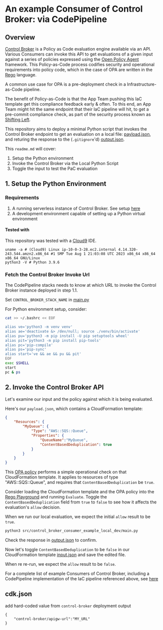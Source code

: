 # An example Consumer of Control Broker: via CodePipeline

## Overview

[Control Broker](https://github.com/VerticalRelevance/control-broker) is a Policy as Code evaluation engine available via an API. Various Consumers can invoke this API to get evaluations of a given input against a series of policies expressed using the [Open Policy Agent](https://www.openpolicyagent.org) framework. This Policy-as-Code process codifies security and operational requirements into policy code, which in the case of OPA are written in the [Rego](https://www.openpolicyagent.org/docs/latest/policy-language/) language.

A common use case for OPA is a pre-deployment check in a Infrastructure-as-Code pipeline. 

The benefit of Policy-as-Code is that the App Team pushing this IaC template get this compliance feedback early & often.
To this end, an App Team might hit the same endpoint that their IaC pipeline will hit, to get a pre-commit compliance check, as part of the security process known as [Shifting Left](https://about.gitlab.com/topics/ci-cd/shift-left-devops/).

This repository aims to deploy a minimal Python script that invokes the Control Broker endpoint to get an evaluation on a local file:  [payload.json](./src/control_broker_consumer_example_local_dev/payload.json), and returing the response to the (`.gitignore`'d) [output.json](./src/control_broker_consumer_example_local_dev/outputs/output.json).

This `readme.md` will cover:

1. Setup the Python environment
2. Invoke the Control Broker via the Local Python Script
3. Toggle the input to test the PaC evaluation


## 1. Setup the Python Environment

### Requirements

1. A running serverless instance of Control Broker. See setup [here](https://github.com/VerticalRelevance/control-broker)
2. A development environment capable of setting up a Python virtual environment

#### Tested with

This repository was tested with a [Cloud9](https://aws.amazon.com/cloud9/) IDE.

```
uname -a # (Cloud9) Linux ip-10-0-3-28.ec2.internal 4.14.320-243.544.amzn2.x86_64 #1 SMP Tue Aug 1 21:03:08 UTC 2023 x86_64 x86_64 x86_64 GNU/Linux
python3 -V # Python 3.9.6
```

### Fetch the Control Broker Invoke Url

The CodePipeline stacks needs to know at which URL to invoke the Control Broker instance deployed in step 1.1. 

Set `CONTROL_BROKER_STACK_NAME` in [main.py](./src/control_broker_consumer_example_local_dev/main.py)

For Python environment setup, consider: 

```bash
cat >> ~/.bashrc << EOF

alias ve='python3 -m venv venv'
alias ae='deactivate &> /dev/null; source ./venv/bin/activate'
alias pu='python3 -m pip install -U pip setuptools wheel'
alias pit='python3 -m pip install pip-tools'
alias pc='pip-compile'
alias ps='pip-sync'
alias start='ve && ae && pu && pit'
EOF
exec $SHELL
start
pc & ps
```


## 2. Invoke the Control Broker API


Let's examine our input and the policy against which it is being evaluated.

Here's our `payload.json`, which contains a CloudFormation template:

```json
{
    "Resources": {
        "MyQueue": {
            "Type": "AWS::SQS::Queue",
            "Properties": {
                "QueueName":"MyQueue",
                "ContentBasedDeduplication": true
            }
        }
    }
}
```

This [OPA policy](https://github.com/VerticalRelevance/control-broker-module-private/blob/cb-core/supplementary_files/policy_as_code/python/opa_policies/cloudformation/AWS--SQS--Queue__cfn01__dedup.rego) performs a simple operational check on that CloudFormation template. It applies to resources of type "AWS::SQS::Queue", and requires that `ContentBasedDeduplication` be `true`.

Consider loading the CloudFormation template and the OPA policy into the [Rego Playground](https://play.openpolicyagent.org/p/4rMvYQH7La) and running `Evaluate`. Toggle the `ContentBasedDeduplication` field from `true` to `false` to see how it affects the evaluation's `allow` decision.

When we run our local evaluation, we expect the initial `allow` result to be `true`.

```bash
python3 src/control_broker_consumer_example_local_dev/main.py
```

Check the response in [output.json](./src/control_broker_consumer_example_local_dev/outputs/output.json) to confirm.


Now let's toggle `ContentBasedDeduplication` to be `false` in our CloudFormation template [input.json](./supplementary_files/pipeline_inputs/CloudFormation/input.json) and save the edited file.

When re re-run, we expect the `allow` result to be `false`.

For a complete list of example Consumers of Control Broker, including a CodePipeline implementation of the IaC pipeline referenced above, see [here](https://github.com/VerticalRelevance/control-broker)

## cdk.json

add hard-coded value from `control-broker` deployment output
```
{
    "control-broker/apigw-url":"MY_URL"
}
```